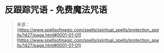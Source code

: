 <!--yml

category: 未分类

date: 2024-06-12 18:34:25

-->

# 反跟踪咒语 - 免费魔法咒语

> 来源：[https://www.spellsofmagic.com/spells/spiritual_spells/protection_spells/1427/page.html#0001-01-01](https://www.spellsofmagic.com/spells/spiritual_spells/protection_spells/1427/page.html#0001-01-01)
